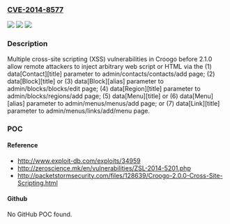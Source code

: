 ### [CVE-2014-8577](https://cve.mitre.org/cgi-bin/cvename.cgi?name=CVE-2014-8577)
![](https://img.shields.io/static/v1?label=Product&message=n%2Fa&color=blue)
![](https://img.shields.io/static/v1?label=Version&message=n%2Fa&color=blue)
![](https://img.shields.io/static/v1?label=Vulnerability&message=n%2Fa&color=brighgreen)

### Description

Multiple cross-site scripting (XSS) vulnerabilities in Croogo before 2.1.0 allow remote attackers to inject arbitrary web script or HTML via the (1) data[Contact][title] parameter to admin/contacts/contacts/add page; (2) data[Block][title] or (3) data[Block][alias] parameter to admin/blocks/blocks/edit page; (4) data[Region][title] parameter to admin/blocks/regions/add page; (5) data[Menu][title] or (6) data[Menu][alias] parameter to admin/menus/menus/add page; or (7) data[Link][title] parameter to admin/menus/links/add/menu page.

### POC

#### Reference
- http://www.exploit-db.com/exploits/34959
- http://zeroscience.mk/en/vulnerabilities/ZSL-2014-5201.php
- http://packetstormsecurity.com/files/128639/Croogo-2.0.0-Cross-Site-Scripting.html

#### Github
No GitHub POC found.

